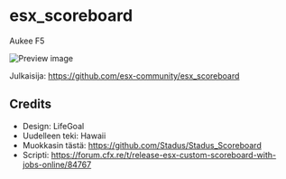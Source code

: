 # esx_scoreboard

Aukee F5

![Preview image](https://i.imgur.com/ilWqcHk.png)

Julkaisija: https://github.com/esx-community/esx_scoreboard

## Credits

* Design: LifeGoal
* Uudelleen teki: Hawaii
* Muokkasin tästä: https://github.com/Stadus/Stadus_Scoreboard
* Scripti: https://forum.cfx.re/t/release-esx-custom-scoreboard-with-jobs-online/84767
